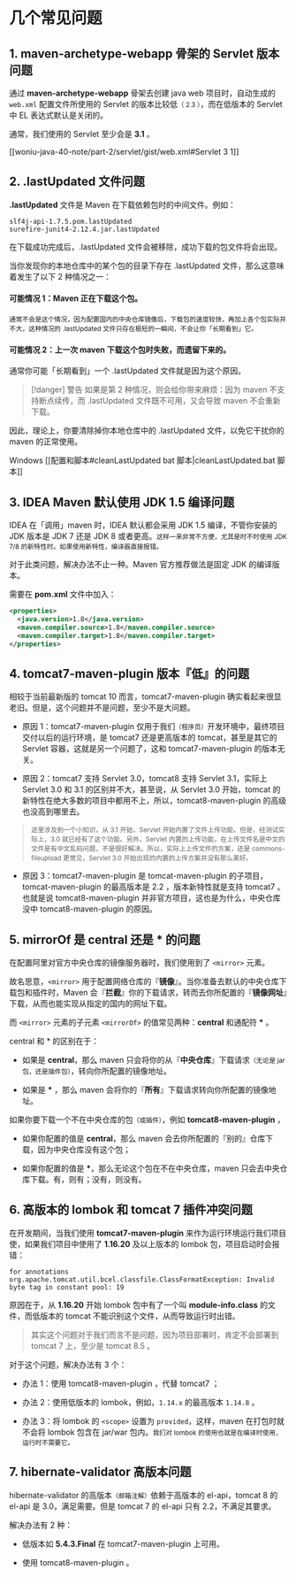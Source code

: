 # 几个常见问题

## 1. maven-archetype-webapp 骨架的 Servlet 版本问题

通过 **maven-archetype-webapp** 骨架去创建 java web 项目时，自动生成的 `web.xml` 配置文件所使用的 Servlet 的版本比较低<small>（ 2.3 ）</small>，而在低版本的 Servlet 中 EL 表达式默认是关闭的。

通常，我们使用的 Servlet 至少会是 **3.1** 。

[[woniu-java-40-note/part-2/servlet/gist/web.xml#Servlet 3 1]]

## 2. .lastUpdated 文件问题

**.lastUpdated** 文件是 Maven 在下载依赖包时的中间文件。例如：

```text
slf4j-api-1.7.5.pom.lastUpdated
surefire-junit4-2.12.4.jar.lastUpdated
```

在下载成功完成后，.lastUpdated 文件会被移除，成功下载的包文件将会出现。

当你发现你的本地仓库中的某个包的目录下存在 .lastUpdated 文件，那么这意味着发生了以下 2 种情况之一： 

#### 可能情况 1：Maven 正在下载这个包。

<small>通常不会是这个情况，因为配置国内的中央仓库镜像后，下载包的速度较快，再加上各个包实际并不大，这种情况的 .lastUpdated 文件只存在极短的一瞬间，不会让你「长期看到」它。</small>

#### 可能情况 2：**上一次 maven 下载这个包时失败，而遗留下来的**。

通常你可能「长期看到」一个 .lastUpdated 文件就是因为这个原因。

> [!danger] 警告
> 如果是第 2 种情况，则会给你带来麻烦：因为 maven 不支持断点续传，而 .lastUpdated 文件既不可用，又会导致 maven 不会重新下载。

因此，理论上，你要清除掉你本地仓库中的 .lastUpdated 文件，以免它干扰你的 maven 的正常使用。

Windows [[配置和脚本#cleanLastUpdated bat 脚本|cleanLastUpdated.bat 脚本]]


## 3. IDEA Maven 默认使用 JDK 1.5 编译问题

IDEA 在「调用」maven 时，IDEA 默认都会采用 JDK 1.5 编译，不管你安装的 JDK 版本是 JDK 7 还是 JDK 8 或者更高。<small>这样一来非常不方便，尤其是时不时使用 JDK 7/8 的新特性时。如果使用新特性，编译器直接报错。</small>

对于此类问题，解决办法不止一种。Maven 官方推荐做法是固定 JDK 的编译版本。

需要在 **pom.xml** 文件中加入：

```xml
<properties>
  <java.version>1.8</java.version>
  <maven.compiler.source>1.8</maven.compiler.source>
  <maven.compiler.target>1.8</maven.compiler.target>
</properties>
```

## 4. tomcat7-maven-plugin 版本『低』的问题

相较于当前最新版的 tomcat 10 而言，tomcat7-maven-plugin 确实看起来很显老旧。但是，这个问题并不是问题，至少不是大问题。

- 原因 1：tomcat7-maven-plugin 仅用于我们<small>（程序员）</small>开发环境中，最终项目交付以后的运行环境，是 tomcat7 还是更高版本的 tomcat，甚至是其它的 Servlet 容器，这就是另一个问题了，这和 tomcat7-maven-plugin 的版本无关。

- 原因 2：tomcat7 支持 Servlet 3.0，tomcat8 支持 Servlet 3.1，实际上 Servlet 3.0 和 3.1 的区别并不大，甚至说，从 Servlet 3.0 开始，tomcat 的新特性在绝大多数的项目中都用不上，所以，tomcat8-maven-plugin 的高级也没高到哪里去。

> <small>这里涉及到一个小知识，从 3.1 开始，Servlet 开始内置了文件上传功能。但是，经测试实际上，3.0 就已经有了这个功能。另外，Servlet 内置的上传功能，在上传文件名是中文的文件是有中文乱码问题，不是很好解决。所以，实际上上传文件的方案，还是 commons-fileupload 更常见，Servlet 3.0 开始出现的内置的上传方案并没有那么美好。</small>

- 原因 3：tomcat7-maven-plugin 是 tomcat-maven-plugin 的子项目，tomcat-maven-plugin 的最高版本是 2.2 ，版本新特性就是支持 tomcat7 。也就是说 tomcat8-maven-plugin 并非官方项目，这也是为什么，中央仓库没中 tomcat8-maven-plugin 的原因。


## 5. mirrorOf 是 central 还是 * 的问题

在配置阿里对官方中央仓库的镜像服务器时，我们使用到了 `<mirror>` 元素。

故名思意，`<mirror>` 用于配置网络仓库的『**镜像**』。当你准备去默认的中央仓库下载包和插件时，Maven 会『**拦截**』你的下载请求，转而去你所配置的『**镜像网址**』下载，从而也能实现从指定的国内的网址下载。

而 `<mirror>` 元素的子元素 `<mirrorOf>` 的值常见两种：**central** 和通配符 **\*** 。

central 和 * 的区别在于：

- 如果是 **central**，那么 maven 只会将你的从『**中央仓库**』下载请求<small>（无论是 jar 包，还是插件包）</small>，转向你所配置的镜像地址。

- 如果是 **\*** ，那么 maven 会将你的『**所有**』下载请求转向你所配置的镜像地址。

如果你要下载一个不在中央仓库的包<small>（或插件）</small>，例如 **tomcat8-maven-plugin** ，

- 如果你配置的值是 **central**，那么 maven 会去你所配置的『别的』仓库下载，因为中央仓库没有这个包；

- 如果你配置的值是 **\***，那么无论这个包在不在中央仓库，maven 只会去中央仓库下载。有，则有；没有，则没有。


## 6. 高版本的 lombok 和 tomcat 7 插件冲突问题

在开发期间，当我们使用 **tomcat7-maven-plugin** 来作为运行环境运行我们项目使，如果我们项目中使用了 **1.16.20** 及以上版本的 lombok 包，项目启动时会报错：

```text
for annotations org.apache.tomcat.util.bcel.classfile.ClassFormatException: Invalid byte tag in constant pool: 19
```

原因在于，从 **1.16.20** 开始 lombok 包中有了一个叫 **module-info.class** 的文件，而低版本的 tomcat 不能识别这个文件，从而导致运行时出错。

> 其实这个问题对于我们而言不是问题，因为项目部署时，肯定不会部署到 tomcat 7 上，至少是 tomcat 8.5 。

对于这个问题，解决办法有 3 个：

- 办法 1：使用 tomcat8-maven-plugin ，代替 tomcat7 ；

- 办法 2：使用低版本的 lombok，例如，`1.14.x` 的最高版本 `1.14.8` 。

- 办法 3：将 lombok 的 `<scope>` 设置为 `provided`，这样，maven 在打包时就不会将 lombok 包含在 jar/war 包内。<small>我们对 lombok 的使用也就是在编译时使用，运行时不需要它。</small>


## 7. hibernate-validator 高版本问题

hibernate-validator 的高版本<small>（邮箱注解）</small>依赖于高版本的 el-api，tomcat 8 的 el-api 是 3.0，满足需要。但是 tomcat 7 的 el-api 只有 2.2，不满足其要求。

解决办法有 2 种：

- 低版本如 **5.4.3.Final** 在 tomcat7-maven-plugin 上可用。

- 使用 tomcat8-maven-plugin 。

